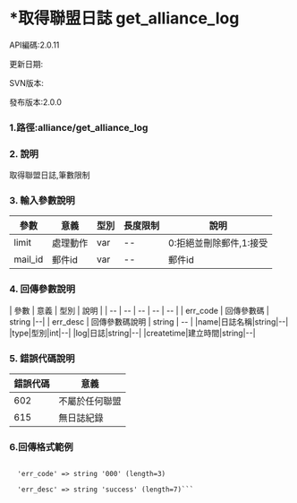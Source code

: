 # *取得聯盟日誌 get_alliance_log










API編碼:2.0.11





更新日期:


SVN版本:

> 

發布版本:2.0.0
### 1.路徑:alliance/get_alliance_log



### 2. 說明
取得聯盟日誌,筆數限制
### 3. 輸入參數說明
| 參數 | 意義 | 型別 |長度限制| 說明 |
| -- | -- | -- | -- | -- |
|limit |處理動作|var|--|0:拒絕並刪除郵件,1:接受|
|mail_id|郵件id|var|--|郵件id|



### 4. 回傳參數說明
| 參數 | 意義 | 型別 | 說明 |
| -- | -- | -- | -- | -- |
| err_code | 回傳參數碼 | string |--|
| err_desc | 回傳參數碼說明 | string | -- |
|name|日誌名稱|string|--|
|type|型別|int|--|
|log|日誌|string|--|
|createtime|建立時間|string|--|





### 5. 錯誤代碼說明
|錯誤代碼|意義|
|--|--|
|602|不屬於任何聯盟|
|615|無日誌紀錄|

### 6.回傳格式範例

```array (size=2)

  'err_code' => string '000' (length=3)
  
  'err_desc' => string 'success' (length=7)```



